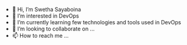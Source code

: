 - 👋 Hi, I’m Swetha Sayaboina
- 👀 I’m interested in DevOps
- 🌱 I’m currently learning few technologies and tools used in DevOps
- 💞️ I’m looking to collaborate on ...
- 📫 How to reach me ...

<!---
swethas87/swethas87 is a ✨ special ✨ repository because its `README.md` (this file) appears on your GitHub profile.
You can click the Preview link to take a look at your changes.
--->
